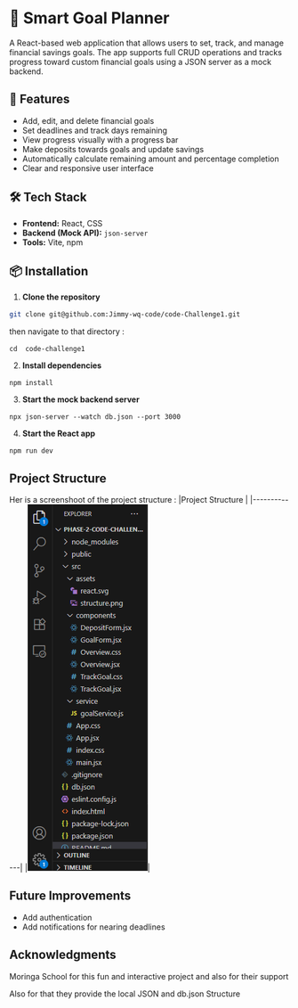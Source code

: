 # 🧠 Smart Goal Planner

A React-based web application that allows users to set, track, and manage financial savings goals. The app supports full CRUD operations and tracks progress toward custom financial goals using a JSON server as a mock backend.

## 🚀 Features

- Add, edit, and delete financial goals
- Set deadlines and track days remaining
- View progress visually with a progress bar
- Make deposits towards goals and update savings
- Automatically calculate remaining amount and percentage completion
- Clear and responsive user interface

## 🛠 Tech Stack

- **Frontend:** React, CSS
- **Backend (Mock API):** `json-server`
- **Tools:** Vite, npm

## 📦 Installation

1. **Clone the repository**
```bash
git clone git@github.com:Jimmy-wq-code/code-Challenge1.git
```
then navigate to that directory :
```
cd  code-challenge1
```

2. **Install dependencies**
```
npm install
```
3. **Start the mock backend server**
```
npx json-server --watch db.json --port 3000
```
4. **Start the React app**
```
npm run dev

```
## Project Structure 

Her is  a screenshoot of the project structure :
|Project Structure |
|-------------|
|![](./src/assets/structure.png)|

## Future Improvements
- Add authentication
- Add notifications for nearing deadlines

## Acknowledgments
Moringa School for this fun and interactive project and also for their support

Also for that they provide the local JSON and db.json Structure
